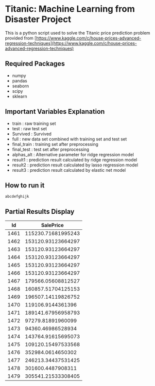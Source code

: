 # Titanic: Machine Learning from Disaster Project

This is a python script used to solve the Titanic price prediction problem provided from [https://www.kaggle.com/c/house-prices-advanced-regression-techniques](https://www.kaggle.com/c/house-prices-advanced-regression-techniques)

## Required Packages
- numpy
- pandas
- seaborn
- scipy
- sklearn

## Important Variables Explanation
- train : raw training set
- test : raw test set
- Survived : Survived 
- full : new data set combined with training set and test set
- final_train : training set after preprocessing
- final_test : test set after preprocessing
- alphas_alt : Alternative parameter for ridge regression model
- result1 : prediction result calculated by ridge regression model
- result2 : prediction result calculated by lasso regression model
- result3 : prediction result calculated by elastic net model

## How to run it
```
abcdefghijk
```

## Partial Results Display

|Id   |SalePrice          |
|-----|-------------------|
|1461 |115230.71681995243 |
|1462 |153120.93123664297 |
|1463 |153120.93123664297 |
|1464 |153120.93123664297 |
|1465 |153120.93123664297 |
|1466 |153120.93123664297 |
|1467 |179566.05608812527 |
|1468 |160857.51704125153 |
|1469 |196507.14119826752 |
|1470 |119106.9144361396  |
|1471 |189141.67956958793 |
|1472 |97279.81891960099  |
|1473 |94360.46986528934  |
|1474 |143764.91615695073 |
|1475 |109120.15497533568 |
|1476 |352984.0614650302  |
|1477 |246213.34437531425 |
|1478 |301600.4487908311  |
|1479 |305541.21533308405 |
